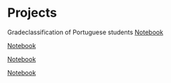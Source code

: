 # Projects
Gradeclassification of Portuguese students
[Notebook](https://CathrineO.github.io/Projects/M1)

[Notebook](https://CathrineO.github.io/Projects/M2)

[Notebook](https://CathrineO.github.io/Projects/M3)

[Notebook](https://CathrineO.github.io/Projects/M1)
